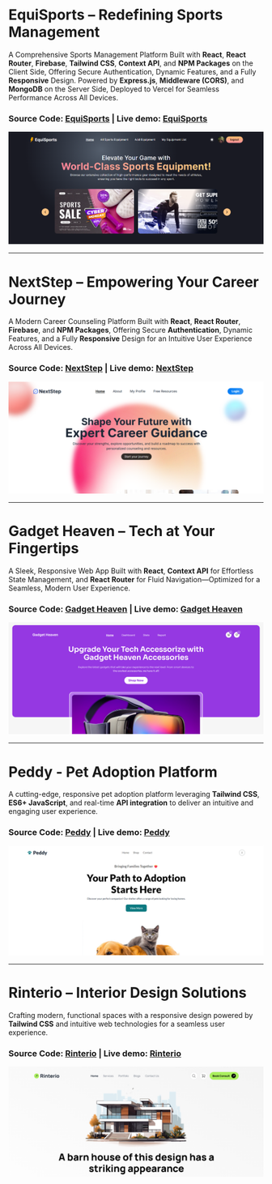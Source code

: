 # EquiSports – Redefining Sports Management
A Comprehensive Sports Management Platform Built with **React**, **React Router**, **Firebase**, **Tailwind CSS**, **Context API**, and **NPM Packages** on the Client Side, Offering Secure Authentication, Dynamic Features, and a Fully **Responsive** Design. Powered by **Express.js**, **Middleware (CORS)**, and **MongoDB** on the Server Side, Deployed to Vercel for Seamless Performance Across All Devices.
### Source Code: [EquiSports](https://github.com/khh-Niloy/ph-projects/tree/main/EquiSports-A10) | Live demo: [EquiSports](https://reliable-beijinho-b77bf7.netlify.app/)
![Screenshot](thumb-images/EquiSports.png)

<hr/>

# NextStep – Empowering Your Career Journey
A Modern Career Counseling Platform Built with **React**, **React Router**, **Firebase**, and **NPM Packages**, Offering Secure **Authentication**, Dynamic Features, and a Fully **Responsive** Design for an Intuitive User Experience Across All Devices.
### Source Code: [NextStep](https://github.com/khh-Niloy/ph-projects/tree/main/Next%20Step) | Live demo: [NextStep](https://thriving-starlight-762625.netlify.app/)
![Screenshot](thumb-images/nextstep.png)

<hr/>

# Gadget Heaven – Tech at Your Fingertips
A Sleek, Responsive Web App Built with **React**, **Context API** for Effortless State Management, and **React Router** for Fluid Navigation—Optimized for a Seamless, Modern User Experience.
### Source Code: [Gadget Heaven](https://github.com/khh-Niloy/ph-projects/tree/main/Gadget%20Heaven) | Live demo: [Gadget Heaven](https://imaginative-semolina-e3f9d0.netlify.app/)
![Screenshot](thumb-images/gadget.png)

<hr/>

# Peddy - Pet Adoption Platform
A cutting-edge, responsive pet adoption platform leveraging **Tailwind CSS**, **ES6+ JavaScript**, and real-time **API integration** to deliver an intuitive and engaging user experience.
### Source Code: [Peddy](https://github.com/khh-Niloy/ph-projects/tree/main/peddy) | Live demo: [Peddy](https://peddy-a5.netlify.app/)
![Screenshot](thumb-images/peddy.png)

<hr/>

# Rinterio – Interior Design Solutions
Crafting modern, functional spaces with a responsive design powered by **Tailwind CSS** and intuitive web technologies for a seamless user experience.
### Source Code: [Rinterio](https://github.com/khh-Niloy/ph-projects/tree/main/rinterio) | Live demo: [Rinterio](https://rinterio-a3.netlify.app/)
![Screenshot](thumb-images/rinterio.png)
